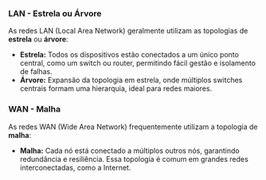 ### LAN - Estrela ou Árvore
As redes LAN (Local Area Network) geralmente utilizam as topologias de **estrela** ou **árvore**:
- **Estrela:** Todos os dispositivos estão conectados a um único ponto central, como um switch ou router, permitindo fácil gestão e isolamento de falhas.
- **Árvore:** Expansão da topologia em estrela, onde múltiplos switches centrais formam uma hierarquia, ideal para redes maiores.

### WAN - Malha
As redes WAN (Wide Area Network) frequentemente utilizam a topologia de **malha**:
- **Malha:** Cada nó está conectado a múltiplos outros nós, garantindo redundância e resiliência. Essa topologia é comum em grandes redes interconectadas, como a Internet.

